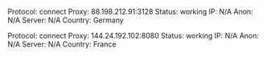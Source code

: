 Protocol: connect
Proxy: 88.198.212.91:3128
Status: working
IP: N/A
Anon: N/A
Server: N/A
Country: Germany

Protocol: connect
Proxy: 144.24.192.102:8080
Status: working
IP: N/A
Anon: N/A
Server: N/A
Country: France


